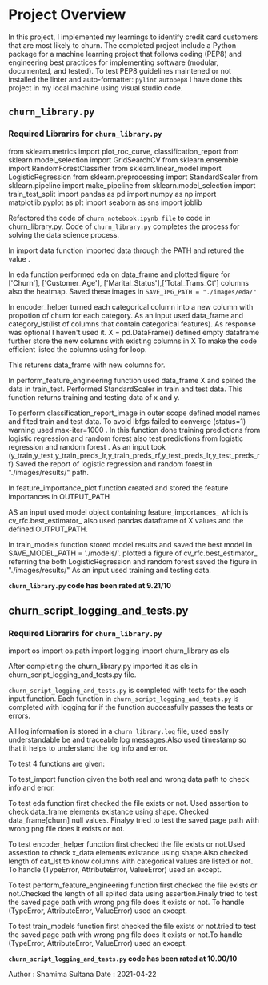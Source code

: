 
# **Project Overview**

In this project, I implemented my learnings to identify credit card customers that are most likely to churn. The completed project include a Python package for a machine learning project that follows coding (PEP8) and engineering best practices for implementing software (modular, documented, and tested). To test PEP8 guidelines maintened or not installed  the linter and auto-formatter:
`pylint`
`autopep8`
I have done this project in my local machine using visual studio code.

## `churn_library.py`

### **Required Librarirs for `churn_library.py`**
from sklearn.metrics import plot_roc_curve, classification_report
from sklearn.model_selection import GridSearchCV
from sklearn.ensemble import RandomForestClassifier
from sklearn.linear_model import LogisticRegression
from sklearn.preprocessing import StandardScaler
from sklearn.pipeline import make_pipeline
from sklearn.model_selection import train_test_split
import pandas as pd
import numpy as np
import matplotlib.pyplot as plt
import seaborn as sns
import joblib


Refactored the code of `churn_notebook.ipynb file` to code in churn_library.py. Code of `churn_library.py` completes the process for solving the data science process.

In import data function imported data through the PATH and retured the value . 

In eda function performed eda on data_frame and plotted figure for ['Churn'], ['Customer_Age'], ['Marital_Status'],['Total_Trans_Ct'] columns also the heatmap. Saved these images in `SAVE_IMG_PATH = "./images/eda/"`

In encoder_helper turned each categorical column into a new column with propotion of churn for each category. As an input used data_frame and category_lst(list of columns that contain categorical features). As response was optional I haven't used it.
X = pd.DataFrame() defined empty dataframe further store the new columns with existing columns in X
To make the code efficient listed the columns using for loop. 

This returens data_frame with new columns for.

In perform_feature_engineering function used data_frame X and splited the data in train_test. Performed StandardScaler in train and test data.
This function returns training and testing data of x and y.

To perform classification_report_image in outer scope defined model names and fited train and test data. To avoid lbfgs failed to converge (status=1) warning used max-iter=1000 . In this function done training predictions from logistic regression and random forest also test predictions from logistic regression and random forest .
As an input took (y_train,y_test,y_train_preds_lr,y_train_preds_rf,y_test_preds_lr,y_test_preds_rf)
Saved the report of logistic regression and random forest in "./images/results/" path.

In feature_importance_plot function created and stored the feature importances in OUTPUT_PATH

AS an input used model object containing feature_importances_ which is cv_rfc.best_estimator_
also used pandas dataframe of X values and the defined OUTPUT_PATH.

In train_models function stored model results and saved the best model in SAVE_MODEL_PATH = './models/'. 
plotted a figure of cv_rfc.best_estimator_ referring the both LogisticRegression and random forest saved the figure in "./images/results/"
As an input used training and testing data.

**`churn_library.py` code has been rated at 9.21/10**

## churn_script_logging_and_tests.py 

### **Required Librarirs for `churn_library.py`**
import os
import os.path
import logging
import churn_library as cls

After completing the churn_library.py imported it as cls in churn_script_logging_and_tests.py file.

`churn_script_logging_and_tests.py` is completed with tests for the each input function.
Each function in `churn_script_logging_and_tests.py` is completed with logging for if the function successfully passes the tests or errors.

All log information is stored in a `churn_library.log` file, used easily understandable be and traceable log messages.Also used timestamp so that it helps to understand the log info and error.

To test 4 functions are given:

To test_import function given the both real and wrong data path to check info and error.

To test eda function first checked the file exists or not. Used assertion to check data_frame elements existance using shape. Checked data_frame[churn] null values. Finalyy tried to test the saved page path with wrong png file does it exists or not. 

To test encoder_helper function first checked the file exists or not.Used assestion to check x_data elements existance using shape.Also checked length of cat_lst to know columns with categorical values are listed or not. To handle (TypeError, AttributeError, ValueError) used an except.

To test perform_feature_engineering function first checked the file exists or not.Checked the length of all splited data using assertion.Finaly tried to test the saved page path with wrong png file does it exists or not. To handle (TypeError, AttributeError, ValueError) used an except.

To test train_models function first checked the file exists or not.tried to test the saved page path with wrong png file does it exists or not.To handle (TypeError, AttributeError, ValueError) used an except.

**`churn_script_logging_and_tests.py` code has been rated at 10.00/10**

Author : Shamima Sultana
Date : 2021-04-22





